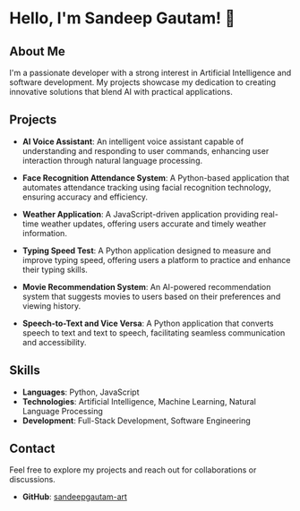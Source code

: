 # Hello, I'm Sandeep Gautam! 👋

## About Me
I'm a passionate developer with a strong interest in Artificial Intelligence and software development. My projects showcase my dedication to creating innovative solutions that blend AI with practical applications.

## Projects

- **AI Voice Assistant**: An intelligent voice assistant capable of understanding and responding to user commands, enhancing user interaction through natural language processing.

- **Face Recognition Attendance System**: A Python-based application that automates attendance tracking using facial recognition technology, ensuring accuracy and efficiency.

- **Weather Application**: A JavaScript-driven application providing real-time weather updates, offering users accurate and timely weather information.

- **Typing Speed Test**: A Python application designed to measure and improve typing speed, offering users a platform to practice and enhance their typing skills.

- **Movie Recommendation System**: An AI-powered recommendation system that suggests movies to users based on their preferences and viewing history.

- **Speech-to-Text and Vice Versa**: A Python application that converts speech to text and text to speech, facilitating seamless communication and accessibility.

## Skills

- **Languages**: Python, JavaScript
- **Technologies**: Artificial Intelligence, Machine Learning, Natural Language Processing
- **Development**: Full-Stack Development, Software Engineering

## Contact
Feel free to explore my projects and reach out for collaborations or discussions.

- **GitHub**: [sandeepgautam-art](https://github.com/sandeepgautam-art)
